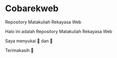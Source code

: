 # Cobarekweb
Repository Matakuliah Rekayasa Web

Halo ini adalah Repository Matakuliah Rekayasa Web

Saya menyukai 🍰 dan 🗿

Terimakasih 🙏

